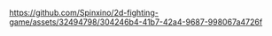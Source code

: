 

https://github.com/Spinxino/2d-fighting-game/assets/32494798/304246b4-41b7-42a4-9687-998067a4726f

